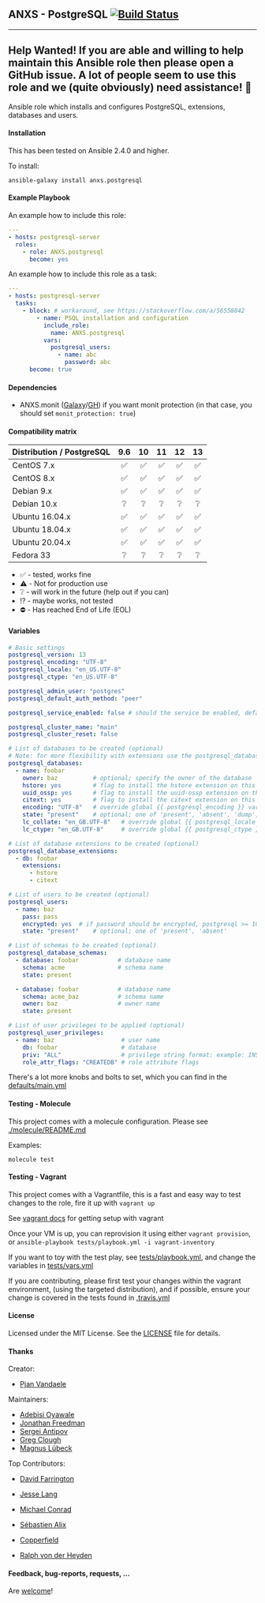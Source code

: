 ## ANXS - PostgreSQL [![Build Status](https://github.com/ANXS/postgresql/actions/workflows/ci.yml/badge.svg)](https://github.com/ANXS/postgresql/actions/workflows/ci.yml)

---
Help Wanted! If you are able and willing to help maintain this Ansible role then please open a GitHub issue. A lot of people seem to use this role and we (quite obviously) need assistance!
💖
---

Ansible role which installs and configures PostgreSQL, extensions, databases and users.


#### Installation

This has been tested on Ansible 2.4.0 and higher.

To install:

```
ansible-galaxy install anxs.postgresql
```

#### Example Playbook

An example how to include this role:

```yml
---
- hosts: postgresql-server
  roles:
    - role: ANXS.postgresql
      become: yes
```

An example how to include this role as a task:

```yml
---
- hosts: postgresql-server
  tasks:
    - block: # workaround, see https://stackoverflow.com/a/56558842
        - name: PSQL installation and configuration
          include_role:
            name: ANXS.postgresql
          vars:
            postgresql_users:
              - name: abc
                password: abc
      become: true
```

#### Dependencies

- ANXS.monit ([Galaxy](https://galaxy.ansible.com/list#/roles/502)/[GH](https://github.com/ANXS/monit)) if you want monit protection (in that case, you should set `monit_protection: true`)


#### Compatibility matrix

| Distribution / PostgreSQL | 9.6 | 10 | 11 | 12 | 13 |
| ------------------------- |:---:|:--:|:--:|:--:|:--:|
| CentOS 7.x     | :white_check_mark: | :white_check_mark: | :white_check_mark: | :white_check_mark: | :white_check_mark: |
| CentOS 8.x     | :white_check_mark: | :white_check_mark: | :white_check_mark: | :white_check_mark: | :white_check_mark: |
| Debian 9.x     | :white_check_mark: | :white_check_mark: | :white_check_mark: | :white_check_mark: | :white_check_mark: |
| Debian 10.x    | :grey_question:    | :grey_question:    | :grey_question:    | :grey_question:    | :grey_question:    |
| Ubuntu 16.04.x | :white_check_mark: | :white_check_mark: | :white_check_mark: | :white_check_mark: | :white_check_mark: |
| Ubuntu 18.04.x | :white_check_mark: | :white_check_mark: | :white_check_mark: | :white_check_mark: | :white_check_mark: |
| Ubuntu 20.04.x | :white_check_mark: | :white_check_mark: | :white_check_mark: | :white_check_mark: | :white_check_mark: |
| Fedora 33      | :grey_question:    | :grey_question:    | :grey_question:    | :grey_question:    | :grey_question:    |

- :white_check_mark: - tested, works fine
- :warning: - Not for production use
- :grey_question: - will work in the future (help out if you can)
- :interrobang: - maybe works, not tested
- :no_entry: - Has reached End of Life (EOL)



#### Variables

```yaml
# Basic settings
postgresql_version: 13
postgresql_encoding: "UTF-8"
postgresql_locale: "en_US.UTF-8"
postgresql_ctype: "en_US.UTF-8"

postgresql_admin_user: "postgres"
postgresql_default_auth_method: "peer"

postgresql_service_enabled: false # should the service be enabled, default is true

postgresql_cluster_name: "main"
postgresql_cluster_reset: false

# List of databases to be created (optional)
# Note: for more flexibility with extensions use the postgresql_database_extensions setting.
postgresql_databases:
  - name: foobar
    owner: baz          # optional; specify the owner of the database
    hstore: yes         # flag to install the hstore extension on this database (yes/no)
    uuid_ossp: yes      # flag to install the uuid-ossp extension on this database (yes/no)
    citext: yes         # flag to install the citext extension on this database (yes/no)
    encoding: "UTF-8"   # override global {{ postgresql_encoding }} variable per database
    state: "present"    # optional; one of 'present', 'absent', 'dump', 'restore'
    lc_collate: "en_GB.UTF-8"   # override global {{ postgresql_locale }} variable per database
    lc_ctype: "en_GB.UTF-8"     # override global {{ postgresql_ctype }} variable per database

# List of database extensions to be created (optional)
postgresql_database_extensions:
  - db: foobar
    extensions:
      - hstore
      - citext

# List of users to be created (optional)
postgresql_users:
  - name: baz
    pass: pass
    encrypted: yes  # if password should be encrypted, postgresql >= 10 does only accepts encrypted passwords
    state: "present"    # optional; one of 'present', 'absent'

# List of schemas to be created (optional)
postgresql_database_schemas:
  - database: foobar           # database name
    schema: acme               # schema name
    state: present

  - database: foobar           # database name
    schema: acme_baz           # schema name
    owner: baz                 # owner name
    state: present

# List of user privileges to be applied (optional)
postgresql_user_privileges:
  - name: baz                   # user name
    db: foobar                  # database
    priv: "ALL"                 # privilege string format: example: INSERT,UPDATE/table:SELECT/anothertable:ALL
    role_attr_flags: "CREATEDB" # role attribute flags
```

There's a lot more knobs and bolts to set, which you can find in the [defaults/main.yml](./defaults/main.yml)


#### Testing - Molecule

This project comes with a molecule configuration. Please see [./molecule/README.md](./molecule/README.md)

Examples:

```
molecule test
```

#### Testing - Vagrant

This project comes with a Vagrantfile, this is a fast and easy way to test changes to the role, fire it up with `vagrant up`

See [vagrant docs](https://docs.vagrantup.com/v2/) for getting setup with vagrant

Once your VM is up, you can reprovision it using either `vagrant provision`, or `ansible-playbook tests/playbook.yml -i vagrant-inventory`

If you want to toy with the test play, see [tests/playbook.yml](./tests/playbook.yml), and change the variables in [tests/vars.yml](./tests/vars.yml)

If you are contributing, please first test your changes within the vagrant environment, (using the targeted distribution), and if possible, ensure your change is covered in the tests found in [.travis.yml](./.travis.yml)

#### License

Licensed under the MIT License. See the [LICENSE](./LICENSE) file for details.

#### Thanks

Creator:
- [Pjan Vandaele](https://github.com/pjan)

Maintainers:
- [Adebisi Oyawale](https://github.com/aoyawale)
- [Jonathan Freedman](https://github.com/otakup0pe)
- [Sergei Antipov](https://github.com/UnderGreen)
- [Greg Clough](https://github.com/gclough)
- [Magnus Lübeck](https://github.com/maglub)

Top Contributors:
- [David Farrington](https://github.com/farridav)
- [Jesse Lang](https://github.com/jesselang)
- [Michael Conrad](https://github.com/MichaelConrad)
- [Sébastien Alix](https://github.com/sebalix)
- [Copperfield](https://github.com/Copperfield)

- [Ralph von der Heyden](https://github.com/ralph)


#### Feedback, bug-reports, requests, ...

Are [welcome](https://github.com/ANXS/postgresql/issues)!
